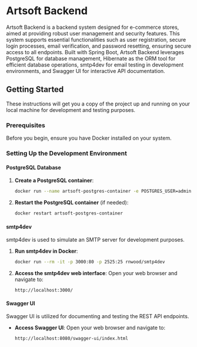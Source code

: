 # Artsoft Backend

Artsoft Backend is a backend system designed for e-commerce stores, 
aimed at providing robust user management and security features. 
This system supports essential functionalities such as user registration, 
secure login processes, email verification, and password resetting, ensuring secure access to all endpoints. 
Built with Spring Boot, Artsoft Backend leverages PostgreSQL for database management, 
Hibernate as the ORM tool for efficient database operations, 
smtp4dev for email testing in development environments, and Swagger UI for interactive API documentation.


## Getting Started

These instructions will get you a copy of the project up and running on your local machine for development and testing purposes.

### Prerequisites

Before you begin, ensure you have Docker installed on your system.

### Setting Up the Development Environment

#### PostgreSQL Database

1. **Create a PostgreSQL container**:
    ```bash
    docker run --name artsoft-postgres-container -e POSTGRES_USER=admin -e POSTGRES_PASSWORD=admin -d -p 5432:5432 postgres
    ```

2. **Restart the PostgreSQL container** (if needed):
    ```bash
    docker restart artsoft-postgres-container
    ```

#### smtp4dev

smtp4dev is used to simulate an SMTP server for development purposes.

1. **Run smtp4dev in Docker**:
    ```bash
    docker run --rm -it -p 3000:80 -p 2525:25 rnwood/smtp4dev
    ```

2. **Access the smtp4dev web interface**:
   Open your web browser and navigate to:
    ```
    http://localhost:3000/
    ```

#### Swagger UI

Swagger UI is utilized for documenting and testing the REST API endpoints.

- **Access Swagger UI**:
  Open your web browser and navigate to:
    ```
    http://localhost:8080/swagger-ui/index.html
    ```
